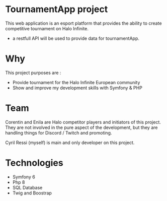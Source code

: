 # TournamentApp project
This web application is an esport platform that provides the ability to create competitive tournament on Halo Infinite.

- a restfull API will be used to provide data for tournamentApp.

# Why 
This project purposes are :

- Provide tournament for the Halo Infinite European community  
- Show and improve my development skills with Symfony & PHP

# Team
Corentin and Enila are Halo competitor players and initiators of this project. 
They are not involved in the pure aspect of the development, but they are handling things for Discord / Twitch and promoting.

Cyril Ressi (myself) is  main and only developer on this project.

# Technologies 
- Symfony 6
- Php 8
- SQL Database
- Twig and Boostrap






